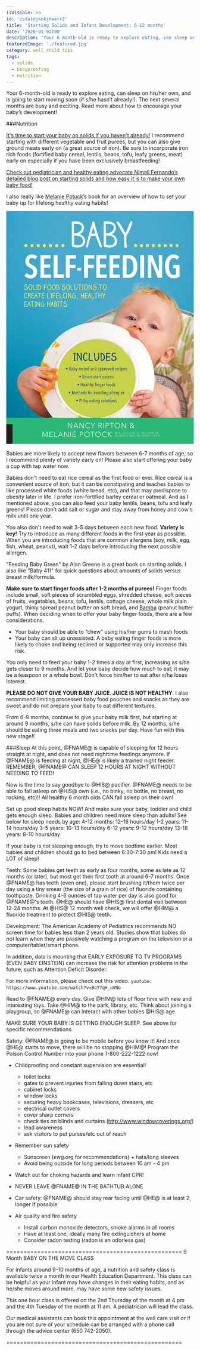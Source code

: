 ```yaml
---
isVisible: no
id: 'zsdasdjknkjhwerr2'
title: 'Starting Solids and Infant Development: 6-12 months'
date: '2020-01-02T00'
description: 'Your 6-month-old is ready to explore eating, can sleep on his/her own, and is going to start moving soon (if s/he hasn’t already!). The next several months are busy and exciting. Read more about how to encourage your baby’s development!'
featuredImage: './featured.jpg'
category: well_child_tips
tags:
  - solids
  - babyproofing
  - nutrition
---
```


Your 6-month-old is ready to explore eating, can sleep on his/her own, and is going to start moving soon (if s/he hasn’t already!). The next several months are busy and exciting. Read more about how to encourage your baby’s development!

###Nutrition

[It's time to start your baby on solids if you haven't already!]( https://cl.kp.org/ncal/home/refcontainerpage.dam.html?damrefpath=/content/dam/clinicallibrary/ncal/clib/health_education/region/96440.pdf&q=solid%20food&context=searchkp)  I recommend starting with different vegetable and fruit purees, but you can also give ground meats early on (a great source of iron).  Be sure to incorporate iron rich foods (fortified baby cereal, lentils, beans, tofu, leafy greens, meat) early on especially if you have been exclusively breastfeeding!

[Check out pediatrician and healthy eating advocate Nimali Fernando’s detailed blog post on starting solids and how easy it is to make your own baby food!](https://doctoryum.org/baby-feedin-making-homemade-baby-food/)

I also really like [Melanie Potuck]( https://mymunchbug.com/)’s book for an overview of how to set your baby up for lifelong healthy eating habits!

![baby self-feeding]( ./91MYvkelf7L.jpg)

Babies are more likely to accept new flavors between 6-7 months of age, so I recommend plenty of variety early on! Please also start offering your baby a cup with tap water now. 

Babies don't need to eat rice cereal as the first food or ever. Rice cereal is a convenient source of iron, but it can be constipating and teaches babies to like processed white foods (white bread, etc), and that may predispose to obesity later in life.  I prefer iron-fortified barley cereal or oatmeal. And as I mentioned above, you can also feed your baby lentils, beans, tofu and leafy greens! Please don't add salt or sugar and stay away from honey and cow's milk until one year. 

You also don't need to wait 3-5 days between each new food. **Variety is key!** Try to introduce as many different foods in the first year as possible. When you are introducing foods that are common allergens (soy, milk, egg, fish, wheat, peanut), wait 1-2 days before introducing the next possible allergen. 

"Feeding Baby Green" by Alan Greene is a great book on starting solids.  I also like "Baby 411" for quick questions about amounts of solids versus breast milk/formula.

**Make sure to start finger foods after 1-2 months of purees!** Finger foods include small, soft pieces of scrambled eggs, shredded cheese, soft pieces of fruits, vegetables, beans, tofu, lentils, cottage cheese, whole milk plain yogurt, thinly spread peanut butter on soft bread, and [Bamba](http://en.wikipedia.org/wiki/Bamba_%28snack%29) (peanut butter puffs).  When deciding when to offer your baby finger foods, there are a few considerations.

* Your baby should be able to “chew” using his/her gums to mash foods 
* Your baby can sit up unassisted. A baby eating finger foods is more likely to choke and being reclined or supported may only increase this risk.

You only need to feed your baby 1-2 times a day at first, increasing as s/he gets closer to 9 months.  And let your baby decide how much to eat; it may be a teaspoon or a whole bowl.  Don't force him/her to eat after s/he loses interest.  

**PLEASE DO NOT GIVE YOUR BABY JUICE. JUICE IS NOT HEALTHY**. I also recommend limiting processed baby food pouches and snacks as they are sweet and do not prepare your baby to eat different textures. 

From 6-9 months, continue to give your baby milk first, but starting at around 9 months, s/he can have solids before milk.  By 12 months, s/he should be eating three meals and two snacks per day.  Have fun with this new stage!!

###Sleep
At this point, @FNAME@ is capable of sleeping for 12 hours straight at night, and does not need nighttime feedings anymore.  If @FNAME@ is feeding at night, @HE@ is likely a trained night feeder.  REMEMBER, @FNAME@ CAN SLEEP 12 HOURS AT NIGHT WITHOUT NEEDING TO FEED!  
 
Now is the time to say goodbye to @HIS@ pacifier.  @FNAME@ needs to be able to fall asleep on @HIS@ own (i.e., no binky, no bottle, no breast, no rocking, etc)!!  All healthy 6 month olds CAN fall asleep on their own!  

Set up good sleep habits NOW! And make sure your baby, toddler and child gets enough sleep. Babies and children need more sleep than adults!
See below for sleep needs by age:
4-12 months: 12-16 hours/day
1-2 years: 11-14 hours/day
3-5 years: 10-13 hours/day 
6-12 years: 9-12 hours/day
13-18 years: 8-10 hours/day 

If your baby is not sleeping enough, try to move bedtime earlier. Most babies and children should go to bed between 6:30-7:30 pm! Kids need a LOT of sleep!


Teeth:
Some babies get teeth as early as four months, some as late as 12 months (or later), but most get their first tooth at around 6-7 months.  Once @FNAME@ has teeth (even one), please start brushing it/them twice per day using a tiny smear (the size of a grain of rice) of fluoride containing toothpaste.  Drinking 4-6 ounces of tap water per day is also good for @FNAME@'s teeth.  @HE@ should have @HIS@ first dental visit between 12-24 months.  At @HIS@ 12 month well check, we will offer @HIM@ a fluoride treatment to protect @HIS@ teeth.  


Development:
The American Academy of Pediatrics recommends NO screen time for babies less than 2 years old.  Studies show that babies do not learn when they are passively watching a program on the television or a computer/tablet/smart phone.  

In addition, data is mounting that EARLY EXPOSURE TO TV PROGRAMS (EVEN BABY EINSTEIN) can increase the risk for attention problems in the future, such as Attention Deficit Disorder. 

For more information, please check out this video. `youtube: https://www.youtube.com/watch?v=BoT7qH_uVNo`

Read to @FNAME@ every day.  Give @HIM@ lots of floor time with new and interesting toys.  Take @HIM@ to the park, library, etc.  Think about joining a playgroup, so @FNAME@ can interact with other babies @HIS@ age.  

MAKE SURE YOUR BABY IS GETTING ENOUGH SLEEP. See above for specific recommendations.


Safety:
@FNAME@ is going to be mobile before you know it!  And once @HE@ starts to move, there will be no stopping @HIM@! 
Program the Poison Control Number into your phone 1-800-222-1222 now!

* Childproofing and constant supervision are essential!
  * toilet locks 
  * gates to prevent injuries from falling down stairs, etc
  * cabinet locks
  * window locks
  * securing heavy bookcases, televisions, dressers, etc
  * electrical outlet covers
  * cover sharp corners
  * check ties on blinds and curtains (http://www.windowcoverings.org/)
  * lead awareness
  * ask visitors to put purses/etc out of reach

* Remember sun safety
  * Sunscreen (ewg.org for recommendations) + hats/long sleeves
  * Avoid being outside for long periods between 10 am - 4 pm
* Watch out for choking hazards and learn infant CPR!
* NEVER LEAVE @FNAME@ IN THE BATHTUB ALONE
* Car safety: @FNAME@ should stay rear facing until @HE@ is at least 2, longer if possible
* Air quality and fire safety
  * Install carbon monoxide detectors, smoke alarms in all rooms
  * Have at least one, ideally many fire extinguishers at home
  * Consider radon testing (radon is an odorless gas)

===================================================
9 Month BABY ON THE MOVE CLASS

For infants around 9-10 months of age, a nutrition and safety class is available twice a month in our Health Education Department.  This class can be helpful as your infant may have changes in their eating habits, and as he/she moves around more, may have some new safety issues.

This one hour class is offered on the 2nd Thursday of the month at 4 pm and the 4th Tuesday of the month at 11 am.  A pediatrician will lead the class.

Our medical assistants can book this appointment at the well care visit or if you are not sure of your schedule can be arranged with a phone call through the advice center (650 742-2050).

===================================================






